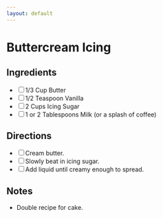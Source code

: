 ```yaml
---
layout: default
---
```


# Buttercream Icing

<div class="ingredients">
<h2>Ingredients</h2>
    <ul class="ingredient-list">
        <li><label><input type="checkbox">1/3 Cup Butter</label></li>
        <li><label><input type="checkbox">1/2 Teaspoon Vanilla</label></li>
        <li><label><input type="checkbox">2 Cups Icing Sugar</label></li>
        <li><label><input type="checkbox">1 or 2 Tablespoons Milk (or a splash of coffee)</label></li>
    </ul>
</div>

<div class="directions">
<h2>Directions</h2>
    <ul class="direction-list">
        <li><label><input type="checkbox">Cream butter.</label></li>
        <li><label><input type="checkbox">Slowly beat in icing sugar.</label></li>
        <li><label><input type="checkbox">Add liquid until creamy enough to spread.</label></li>
    </ul>
</div>

## Notes

* Double recipe for cake.
